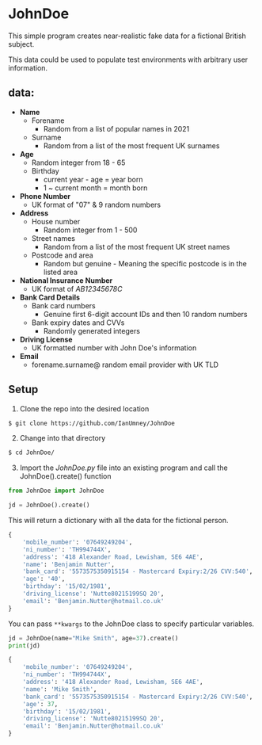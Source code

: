 
# JohnDoe 
This simple program creates near-realistic fake data for a fictional British subject. 

This data could be used to populate test environments with arbitrary user information.

## data:
+ **Name**
    + Forename
        + Random from a list of popular names in 2021
    + Surname
        + Random from a list of the most frequent UK surnames
+ **Age**
    + Random integer from 18 - 65
    + Birthday
        + current year - age = year born
        + 1 ~ current month = month born
+ **Phone Number**
    + UK format of "07" & 9 random numbers
+ **Address**
    + House number 
        + Random integer from 1 - 500
    + Street names
        + Random from a list of the most frequent UK street names
    + Postcode and area 
        + Random but genuine - Meaning the specific postcode is in the listed area
+ **National Insurance Number**
    + UK format of _AB12345678C_
+ **Bank Card Details**
    + Bank card numbers
        + Genuine first 6-digit account IDs and then 10 random numbers
    + Bank expiry dates and CVVs
        + Randomly generated integers
+ **Driving License**
    + UK formatted number with John Doe's information
+ **Email**
    + forename.surname@ random email provider with UK TLD

## Setup
1. Clone the repo into the desired location
```bash
$ git clone https://github.com/IanUmney/JohnDoe
```
2. Change into that directory
```bash
$ cd JohnDoe/
```
3. Import the _JohnDoe.py_ file into an existing program and call the JohnDoe().create() function
```python
from JohnDoe import JohnDoe

jd = JohnDoe().create()
```
This will return a dictionary with all the data for the fictional person. 
```python
{
    'mobile_number': '07649249204', 
    'ni_number': 'TH994744X', 
    'address': '418 Alexander Road, Lewisham, SE6 4AE', 
    'name': 'Benjamin Nutter', 
    'bank_card': '5573575350915154 - Mastercard Expiry:2/26 CVV:540', 
    'age': '40', 
    'birthday': '15/02/1981', 
    'driving_license': 'Nutte80215199SQ 20', 
    'email': 'Benjamin.Nutter@hotmail.co.uk'
}
```

You can pass `**kwargs` to the JohnDoe class to specify particular variables.
```python
jd = JohnDoe(name="Mike Smith", age=37).create()
print(jd)
```

```python
{
    'mobile_number': '07649249204', 
    'ni_number': 'TH994744X', 
    'address': '418 Alexander Road, Lewisham, SE6 4AE', 
    'name': 'Mike Smith', 
    'bank_card': '5573575350915154 - Mastercard Expiry:2/26 CVV:540', 
    'age': 37, 
    'birthday': '15/02/1981', 
    'driving_license': 'Nutte80215199SQ 20', 
    'email': 'Benjamin.Nutter@hotmail.co.uk'
} 
```